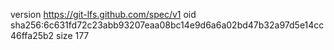version https://git-lfs.github.com/spec/v1
oid sha256:6c631fd72c23abb93207eaa08bc14e9d6a6a02bd47b32a97d5e14cc46ffa25b2
size 177
